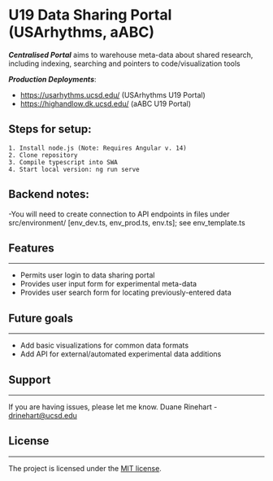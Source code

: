 # **U19 Data Sharing Portal (USArhythms, aABC)**

***Centralised Portal*** aims to warehouse meta-data about shared research, including indexing, searching and pointers to code/visualization tools

***Production Deployments***:
- https://usarhythms.ucsd.edu/ (USArhythms U19 Portal)
- https://highandlow.dk.ucsd.edu/ (aABC U19 Portal)

## Steps for setup:

    1. Install node.js (Note: Requires Angular v. 14)
    2. Clone repository
    3. Compile typescript into SWA
    4. Start local version: ng run serve

## Backend notes:

-You will need to create connection to API endpoints in files under src/environment/ [env_dev.ts, env_prod.ts, env.ts]; see env_template.ts

## Features

---

- Permits user login to data sharing portal
- Provides user input form for experimental meta-data
- Provides user search form for locating previously-entered data


## Future goals

---
- Add basic visualizations for common data formats
- Add API for external/automated experimental data additions


## Support

---

If you are having issues, please let me know.
Duane Rinehart - drinehart@ucsd.edu

## License

---
The project is licensed under the [MIT license](https://mit-license.org/).
